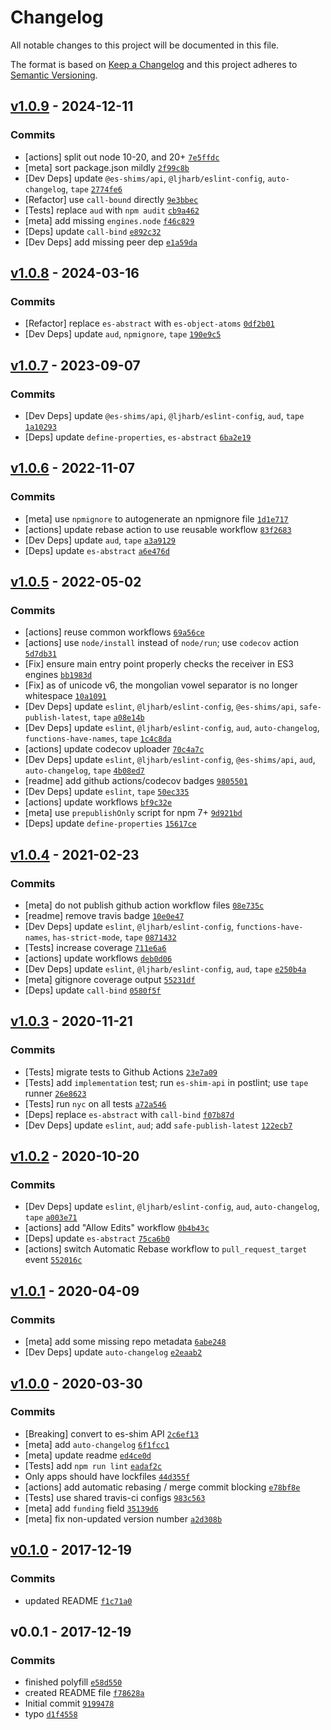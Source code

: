 # Changelog

All notable changes to this project will be documented in this file.

The format is based on [Keep a Changelog](https://keepachangelog.com/en/1.0.0/)
and this project adheres to [Semantic Versioning](https://semver.org/spec/v2.0.0.html).

## [v1.0.9](https://github.com/es-shims/String.prototype.trimEnd/compare/v1.0.8...v1.0.9) - 2024-12-11

### Commits

- [actions] split out node 10-20, and 20+ [`7e5ffdc`](https://github.com/es-shims/String.prototype.trimEnd/commit/7e5ffdc2ab30b09e19773f35df5dceffddc660d4)
- [meta] sort package.json mildly [`2f99c8b`](https://github.com/es-shims/String.prototype.trimEnd/commit/2f99c8bc69d50dc0c56af3900cc31129ef42bc1b)
- [Dev Deps] update `@es-shims/api`, `@ljharb/eslint-config`, `auto-changelog`, `tape` [`2774fe6`](https://github.com/es-shims/String.prototype.trimEnd/commit/2774fe6660c9de92eacf2a8173f494aa151b1fc1)
- [Refactor] use `call-bound` directly [`9e3bbec`](https://github.com/es-shims/String.prototype.trimEnd/commit/9e3bbec66695b715ec38f832aa472e1a82ffe095)
- [Tests] replace `aud` with `npm audit` [`cb9a462`](https://github.com/es-shims/String.prototype.trimEnd/commit/cb9a4623b86d2a91cb0a5b704739b6fe43078abd)
- [meta] add missing `engines.node` [`f46c829`](https://github.com/es-shims/String.prototype.trimEnd/commit/f46c829985a3c78e92482247fe30800781b4a9e3)
- [Deps] update `call-bind` [`e892c32`](https://github.com/es-shims/String.prototype.trimEnd/commit/e892c32d30aaaee372c8159b7ac94d564cf7f0e9)
- [Dev Deps] add missing peer dep [`e1a59da`](https://github.com/es-shims/String.prototype.trimEnd/commit/e1a59da39cc18bbe546371b12d39f86b4c947896)

## [v1.0.8](https://github.com/es-shims/String.prototype.trimEnd/compare/v1.0.7...v1.0.8) - 2024-03-16

### Commits

- [Refactor] replace `es-abstract` with `es-object-atoms` [`0df2b01`](https://github.com/es-shims/String.prototype.trimEnd/commit/0df2b018d3ba214e2435b9841a7a03fc06c24fd0)
- [Dev Deps] update `aud`, `npmignore`, `tape` [`190e9c5`](https://github.com/es-shims/String.prototype.trimEnd/commit/190e9c5d74f84d8f90f61c9e9ad4b05f657df830)

## [v1.0.7](https://github.com/es-shims/String.prototype.trimEnd/compare/v1.0.6...v1.0.7) - 2023-09-07

### Commits

- [Dev Deps] update `@es-shims/api`, `@ljharb/eslint-config`, `aud`, `tape` [`1a10293`](https://github.com/es-shims/String.prototype.trimEnd/commit/1a102935636b564cd346d83666f62a9398864081)
- [Deps] update `define-properties`, `es-abstract` [`6ba2e19`](https://github.com/es-shims/String.prototype.trimEnd/commit/6ba2e19a78f9c63bad2daf0627ce7f2e33f1aeb9)

## [v1.0.6](https://github.com/es-shims/String.prototype.trimEnd/compare/v1.0.5...v1.0.6) - 2022-11-07

### Commits

- [meta] use `npmignore` to autogenerate an npmignore file [`1d1e717`](https://github.com/es-shims/String.prototype.trimEnd/commit/1d1e71720ada81e484c9bffb386f65d7a6a1335e)
- [actions] update rebase action to use reusable workflow [`83f2683`](https://github.com/es-shims/String.prototype.trimEnd/commit/83f268325cc37ca72bea995281167a9d2821810b)
- [Dev Deps] update `aud`, `tape` [`a3a9129`](https://github.com/es-shims/String.prototype.trimEnd/commit/a3a9129dd995a949bdb93d278f403aa400e088ed)
- [Deps] update `es-abstract` [`a6e476d`](https://github.com/es-shims/String.prototype.trimEnd/commit/a6e476dc0120a41a22e66b5079bf3b407da387fa)

## [v1.0.5](https://github.com/es-shims/String.prototype.trimEnd/compare/v1.0.4...v1.0.5) - 2022-05-02

### Commits

- [actions] reuse common workflows [`69a56ce`](https://github.com/es-shims/String.prototype.trimEnd/commit/69a56ce95343848d5e498f8e939a0697db8ac9f2)
- [actions] use `node/install` instead of `node/run`; use `codecov` action [`5d7db31`](https://github.com/es-shims/String.prototype.trimEnd/commit/5d7db314948faac975705db56305b6cc3dae7ba9)
- [Fix] ensure main entry point properly checks the receiver in ES3 engines [`bb1983d`](https://github.com/es-shims/String.prototype.trimEnd/commit/bb1983dc27504733ab883a42f55b134f679a642d)
- [Fix] as of unicode v6, the mongolian vowel separator is no longer whitespace [`10a1091`](https://github.com/es-shims/String.prototype.trimEnd/commit/10a10916e1ffc8cdab78515b2cc521cc74c08277)
- [Dev Deps] update `eslint`, `@ljharb/eslint-config`, `@es-shims/api`, `safe-publish-latest`, `tape` [`a08e14b`](https://github.com/es-shims/String.prototype.trimEnd/commit/a08e14bfea5e27d419ef742e83f467a169a69971)
- [Dev Deps] update `eslint`, `@ljharb/eslint-config`, `aud`, `auto-changelog`, `functions-have-names`, `tape` [`1c4c8da`](https://github.com/es-shims/String.prototype.trimEnd/commit/1c4c8dab4aefc1c5823a61b5a0286bb6fe1e036c)
- [actions] update codecov uploader [`70c4a7c`](https://github.com/es-shims/String.prototype.trimEnd/commit/70c4a7c566fd5bf72475df9318ec2cd218ceca26)
- [Dev Deps] update `eslint`, `@ljharb/eslint-config`, `@es-shims/api`, `aud`, `auto-changelog`, `tape` [`4b08ed7`](https://github.com/es-shims/String.prototype.trimEnd/commit/4b08ed78a579585b593b3ca4ac7919d13906e840)
- [readme] add github actions/codecov badges [`9805501`](https://github.com/es-shims/String.prototype.trimEnd/commit/980550105b304385bcccb8ec05a247e02c24d04a)
- [Dev Deps] update `eslint`, `tape` [`50ec335`](https://github.com/es-shims/String.prototype.trimEnd/commit/50ec335ed42b59d1ab626dbe412f4ae23ab99b4b)
- [actions] update workflows [`bf9c32e`](https://github.com/es-shims/String.prototype.trimEnd/commit/bf9c32efe08e98b53302df67581dc971b7a758cd)
- [meta] use `prepublishOnly` script for npm 7+ [`9d921bd`](https://github.com/es-shims/String.prototype.trimEnd/commit/9d921bdbcaf8cebebbc302e6df518cbc3e4907bd)
- [Deps] update `define-properties` [`15617ce`](https://github.com/es-shims/String.prototype.trimEnd/commit/15617ced8ac2ea3ab8324a04d16fd294b12059b5)

## [v1.0.4](https://github.com/es-shims/String.prototype.trimEnd/compare/v1.0.3...v1.0.4) - 2021-02-23

### Commits

- [meta] do not publish github action workflow files [`08e735c`](https://github.com/es-shims/String.prototype.trimEnd/commit/08e735cd55b00ae78a9dc16c6b4e786f7931085b)
- [readme] remove travis badge [`10e0e47`](https://github.com/es-shims/String.prototype.trimEnd/commit/10e0e47cb2ecfd171e68b40f8486c5d007dcf3ef)
- [Dev Deps] update `eslint`, `@ljharb/eslint-config`, `functions-have-names`, `has-strict-mode`, `tape` [`0871432`](https://github.com/es-shims/String.prototype.trimEnd/commit/0871432c70c2f6a3929acd740a5d1f57c939f345)
- [Tests] increase coverage [`711e6a6`](https://github.com/es-shims/String.prototype.trimEnd/commit/711e6a66660f30f7a30fef536be435af1a13d05c)
- [actions] update workflows [`deb0d06`](https://github.com/es-shims/String.prototype.trimEnd/commit/deb0d06f41ac1c3e1e640ecd1cf0e69303ab5799)
- [Dev Deps] update `eslint`, `@ljharb/eslint-config`, `aud`, `tape` [`e250b4a`](https://github.com/es-shims/String.prototype.trimEnd/commit/e250b4a38401e7c02a067dab26cc68316da47ef7)
- [meta] gitignore coverage output [`55231df`](https://github.com/es-shims/String.prototype.trimEnd/commit/55231dfd9829277ba5c3f07be5434dc385703ca9)
- [Deps] update `call-bind` [`0580f5f`](https://github.com/es-shims/String.prototype.trimEnd/commit/0580f5f915ecb87677764d03fe3cf023e3bee7d8)

## [v1.0.3](https://github.com/es-shims/String.prototype.trimEnd/compare/v1.0.2...v1.0.3) - 2020-11-21

### Commits

- [Tests] migrate tests to Github Actions [`23e7a09`](https://github.com/es-shims/String.prototype.trimEnd/commit/23e7a09a4ad37c21c3db3d7761212c7d84a371a2)
- [Tests] add `implementation` test; run `es-shim-api` in postlint; use `tape` runner [`26e8623`](https://github.com/es-shims/String.prototype.trimEnd/commit/26e8623cf35c1859d0b482d4bb5b3450d101a810)
- [Tests] run `nyc` on all tests [`a72a546`](https://github.com/es-shims/String.prototype.trimEnd/commit/a72a546f671c5d3ac65dff68b4db1a1cc7089bfd)
- [Deps] replace `es-abstract` with `call-bind` [`f07b87d`](https://github.com/es-shims/String.prototype.trimEnd/commit/f07b87dd452090a2601d666edceb1daa90d45f24)
- [Dev Deps] update `eslint`, `aud`; add `safe-publish-latest` [`122ecb7`](https://github.com/es-shims/String.prototype.trimEnd/commit/122ecb726b1dc043b9ef27fa5a7b4172a4d5df37)

## [v1.0.2](https://github.com/es-shims/String.prototype.trimEnd/compare/v1.0.1...v1.0.2) - 2020-10-20

### Commits

- [Dev Deps] update `eslint`, `@ljharb/eslint-config`, `aud`, `auto-changelog`, `tape` [`a003e71`](https://github.com/es-shims/String.prototype.trimEnd/commit/a003e7166d8de16c551a14b0ec855187357cce43)
- [actions] add "Allow Edits" workflow [`0b4b43c`](https://github.com/es-shims/String.prototype.trimEnd/commit/0b4b43cb605f7b3532e61c43dfc7f1795296c5a4)
- [Deps] update `es-abstract` [`75ca6b0`](https://github.com/es-shims/String.prototype.trimEnd/commit/75ca6b0e9757d64013ae863cfaac49ebcb36f1cf)
- [actions] switch Automatic Rebase workflow to `pull_request_target` event [`552016c`](https://github.com/es-shims/String.prototype.trimEnd/commit/552016cb631ac13c12bbbc0d6dd65012e5e79583)

## [v1.0.1](https://github.com/es-shims/String.prototype.trimEnd/compare/v1.0.0...v1.0.1) - 2020-04-09

### Commits

- [meta] add some missing repo metadata [`6abe248`](https://github.com/es-shims/String.prototype.trimEnd/commit/6abe248ba0b57a8b0e16bbe01de07a4d37c421bc)
- [Dev Deps] update `auto-changelog` [`e2eaab2`](https://github.com/es-shims/String.prototype.trimEnd/commit/e2eaab2fd1bc27a3d224b3d76db16190c1dd6d08)

## [v1.0.0](https://github.com/es-shims/String.prototype.trimEnd/compare/v0.1.0...v1.0.0) - 2020-03-30

### Commits

- [Breaking] convert to es-shim API [`2c6ef13`](https://github.com/es-shims/String.prototype.trimEnd/commit/2c6ef13d3f0b07a9bc55e367b311dbb731780405)
- [meta] add `auto-changelog` [`6f1fcc1`](https://github.com/es-shims/String.prototype.trimEnd/commit/6f1fcc1739de1e9541bd603b659807646a13dd7f)
- [meta] update readme [`ed4ce0d`](https://github.com/es-shims/String.prototype.trimEnd/commit/ed4ce0d84d53e626b48375c5959be20332464eaf)
- [Tests] add `npm run lint` [`eadaf2c`](https://github.com/es-shims/String.prototype.trimEnd/commit/eadaf2c83f2d791b54d80d7b30a9961ebc0f246f)
- Only apps should have lockfiles [`44d355f`](https://github.com/es-shims/String.prototype.trimEnd/commit/44d355f7dafcb0b51c5001824b07f7a2b9f1d06e)
- [actions] add automatic rebasing / merge commit blocking [`e78bf8e`](https://github.com/es-shims/String.prototype.trimEnd/commit/e78bf8e5fc04fcb3379dd1c98360d7df4f9ea7d6)
- [Tests] use shared travis-ci configs [`983c563`](https://github.com/es-shims/String.prototype.trimEnd/commit/983c5639efca2c9bb8b93ebbb917fbcb2561b94c)
- [meta] add `funding` field [`35139d6`](https://github.com/es-shims/String.prototype.trimEnd/commit/35139d6236ceacfc1501d08fb196d18a936ee583)
- [meta] fix non-updated version number [`a2d308b`](https://github.com/es-shims/String.prototype.trimEnd/commit/a2d308b99967ca427936c54747175794ca7336e1)

## [v0.1.0](https://github.com/es-shims/String.prototype.trimEnd/compare/v0.0.1...v0.1.0) - 2017-12-19

### Commits

- updated README [`f1c71a0`](https://github.com/es-shims/String.prototype.trimEnd/commit/f1c71a0a882e89e1c207ed2b316d91670be2b075)

## v0.0.1 - 2017-12-19

### Commits

- finished polyfill [`e58d550`](https://github.com/es-shims/String.prototype.trimEnd/commit/e58d550ab8695924ff4221ebe91f00f29801aa4b)
- created README file [`f78628a`](https://github.com/es-shims/String.prototype.trimEnd/commit/f78628ab123171f8b7759bba331d6a589702584f)
- Initial commit [`9199478`](https://github.com/es-shims/String.prototype.trimEnd/commit/9199478256da953e2f5bddfc4d82a161f4537e85)
- typo [`d1f4558`](https://github.com/es-shims/String.prototype.trimEnd/commit/d1f4558a51157833f14d8a424426d038d06576ce)
